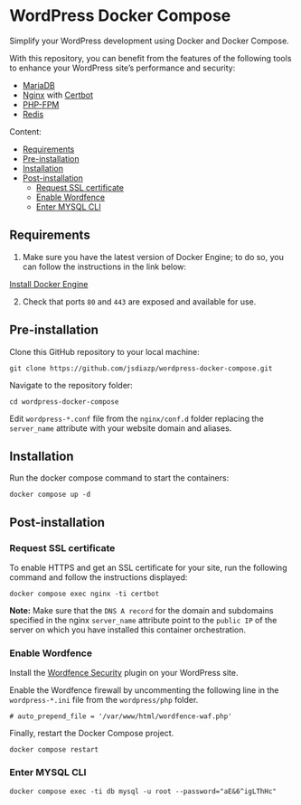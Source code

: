 # WordPress Docker Compose

Simplify your WordPress development using Docker and Docker Compose.

With this repository, you can benefit from the features of the following tools to enhance your WordPress site’s performance and security:

- [MariaDB](https://hub.docker.com/_/mariadb/)
- [Nginx](https://hub.docker.com/_/nginx/) with [Certbot](https://certbot.eff.org/)
- [PHP-FPM](https://www.php.net/manual/en/install.fpm.php)
- [Redis](https://hub.docker.com/_/redis/)

Content:

- [Requirements](#requirements)
- [Pre-installation](#pre-installation)
- [Installation](#installation)
- [Post-installation](#post-installation)
  - [Request SSL certificate](#request-ssl-certificate)
  - [Enable Wordfence](#enable-wordfence)
  - [Enter MYSQL CLI](#enter-mysql-cli)

## Requirements

1. Make sure you have the latest version of Docker Engine; to do so, you can follow the instructions in the link below:

[Install Docker Engine](https://docs.docker.com/engine/install/)

2. Check that ports `80` and `443` are exposed and available for use.

## Pre-installation

Clone this GitHub repository to your local machine:
```shell
git clone https://github.com/jsdiazp/wordpress-docker-compose.git
```

Navigate to the repository folder:
```shell
cd wordpress-docker-compose
```

Edit `wordpress-*.conf` file from the `nginx/conf.d` folder replacing the `server_name` attribute with your website domain and aliases.

## Installation

Run the docker compose command to start the containers:
```shell
docker compose up -d
```

## Post-installation

### Request SSL certificate

To enable HTTPS and get an SSL certificate for your site, run the following command and follow the instructions displayed:
 ```shell
docker compose exec nginx -ti certbot
```

**Note:** Make sure that the `DNS A record` for the domain and subdomains specified in the nginx `server_name` attribute point to the `public IP` of the server on which you have installed this container orchestration.

### Enable Wordfence

Install the [Wordfence Security](https://wordpress.org/plugins/wordfence/) plugin on your WordPress site.

Enable the Wordfence firewall by uncommenting the following line in the `wordpress-*.ini` file from the `wordpress/php` folder. 
```nginx
# auto_prepend_file = '/var/www/html/wordfence-waf.php'
```

Finally, restart the Docker Compose project.
```shell
docker compose restart
```

### Enter MYSQL CLI

```shell
docker compose exec -ti db mysql -u root --password="aE&6^igLThHc"
```